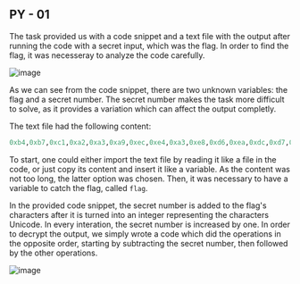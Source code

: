 ## PY - 01

The task provided us with a code snippet and a text file with the output after running the code with a secret input, which was the flag. In order to find the flag, it was necesseray to analyze the code carefully. 

![image](https://user-images.githubusercontent.com/72946914/161009970-6701dbae-d10b-41cc-9a30-3cd1018fe92b.png)

As we can see from the code snippet, there are two unknown variables: the flag and a secret number. The secret number makes the task more difficult to solve, as it provides a variation which can affect the output completly. 

The text file had the following content: 
```python
0xb4,0xb7,0xc1,0xa2,0xa3,0xa9,0xec,0xe4,0xa3,0xe8,0xd6,0xea,0xdc,0xd7,0xe6,0xad,0xda,0xc8,0xae,0xe9,0xe4,0xdf,0xe4,0xe7,0xe4,0xfe,0xff,0xba,0xf9,0xe7,0x100,0xbb,0xfe,0xf4,0xec,0xf6,0xc2,0xef,0xf5,0xc3,0xf7,0x111
```
To start, one could either import the text file by reading it like a file in the code, or just copy its content and insert it like a variable. As the content was not too long, the latter option was chosen. Then, it was necessary to have a variable to catch the flag, called `flag`. 

In the provided code snippet, the secret number is added to the flag's characters after it is turned into an integer representing the characters Unicode. In every interation, the secret number is increased by one. In order to decrypt the output, we simply wrote a code which did the operations in the opposite order, starting by subtracting the secret number, then followed by the other operations. 

![image](https://user-images.githubusercontent.com/72946914/161011219-586ece42-dd30-41d7-a79f-c761aff7a0de.png)


